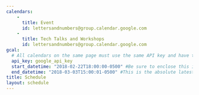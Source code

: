 ```yaml
---
calendars:
    -
      title: Event
      id: lettersandnumbers@group.calendar.google.com
    -
      title: Tech Talks and Workshops
      id: lettersandnumbers@group.calendar.google.com
gcal:
  # All calendars on the same page must use the same API key and have the same start/end dates/times
  api_key: google_api_key
  start_datetime: "2018-02-22T18:00:00-0500" #Be sure to enclose this in quotes so Jekyll doesn't interpret as a Date!
  end_datetime: "2018-03-03T15:00:01-0500" #This is the absolute latest start time to include an event on the page.  The timestamp is exclusive, meaning that to include events at 3:00 PM, you would write T15:01:00 (includes events starting as late as 15:00:59)
title: Schedule
layout: schedule
---
```

